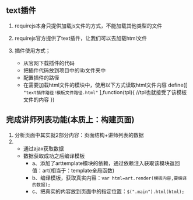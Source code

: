 ## text插件
1. requirejs本身只提供加载js文件的方式，不能加载其他类型的文件
2. requirejs官方提供了text插件，让我们可以去加载html文件

3. 插件使用方式；
    + 从官网下载插件的代码
    + 把插件代码放到项目中的lib文件夹中
    + 配置插件的路径
    + 在需要加载html文件的模块中，使用以下方式读取html文件内容
    define([
        `"text插件路径!模板文件路径.html"`
    ],function(tpl){
        //tpl也就接受了该模板文件的内容
    })

## 完成讲师列表功能(本质上：构建页面)
1. 分析页面中其实就2部分内容：页面结构+讲师列表的数据
2.
    + 通过ajax获取数据
    + 数据获取成功之后编译模板
        - a、添加了arttemplate模块的依赖，通过依赖注入获取该模块返回值：art(相当于：template全局函数)
        - b、编译模板，获取真实内容：`var html=art.render(模板内容,要编译的数据);`
        - c、把真实的内容放到页面中的指定位置：`$(".main").html(html);`






